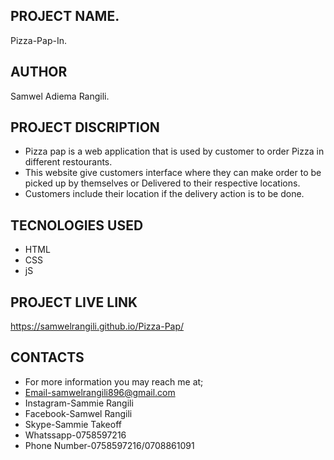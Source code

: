
## PROJECT NAME.
Pizza-Pap-In.

## AUTHOR
Samwel Adiema Rangili.

## PROJECT DISCRIPTION
* Pizza pap is a web application that is used by customer to order Pizza in different restourants.
* This website give customers interface where they can make order to be picked up by themselves or Delivered to their respective locations.
* Customers include their location if the delivery action is to be done.

## TECNOLOGIES USED
* HTML
* CSS
* jS


## PROJECT LIVE LINK
 https://samwelrangili.github.io/Pizza-Pap/

 ## CONTACTS
* For more information you may reach me at;
* Email-samwelrangili896@gmail.com
* Instagram-Sammie Rangili
* Facebook-Samwel Rangili
* Skype-Sammie Takeoff
* Whatssapp-0758597216
* Phone Number-0758597216/0708861091
